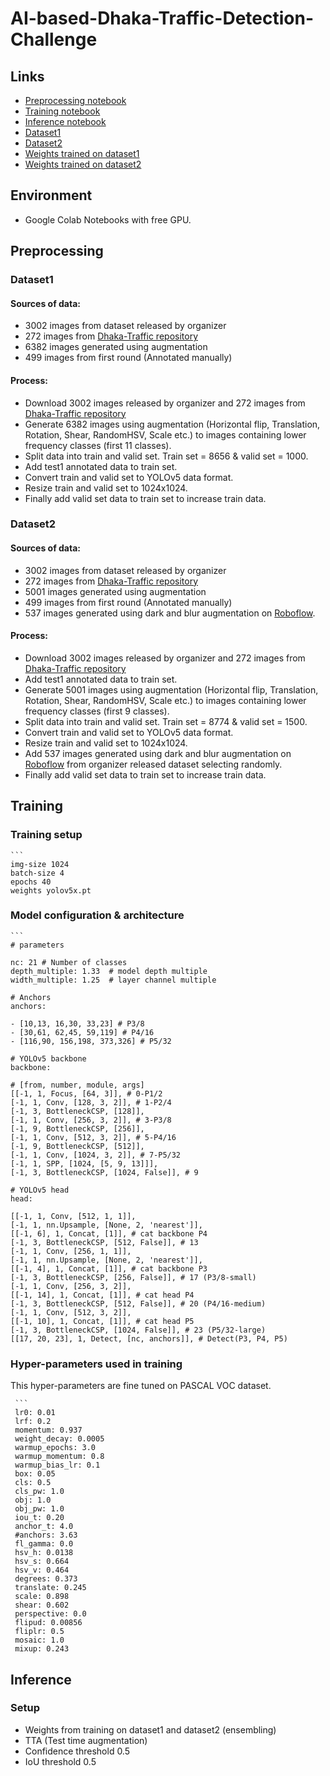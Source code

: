 # AI-based-Dhaka-Traffic-Detection-Challenge
## Links
- [Preprocessing notebook](https://colab.research.google.com/drive/1OKGjFEYO4CPL2kzQcZdESdDWiczDpYA8?usp=sharing)
- [Training notebook](https://colab.research.google.com/drive/1u12CToHKw4iTxR2JysvFdYWO-FFgKtCg?usp=sharing)
- [Inference notebook](https://colab.research.google.com/drive/1e1dJOkvzOXpuwXKqS9aotpfP0moDForY?usp=sharing)
- [Dataset1](https://drive.google.com/file/d/1RNL2AT0UIrmQl7j0Ul01wVO1tKbBO1lG/view?usp=sharing)
- [Dataset2](https://drive.google.com/file/d/18PXVNsaUK4AveaawKFAMQ_HeQRfnOCxT/view?usp=sharing)
- [Weights trained on dataset1](https://drive.google.com/file/d/1KigPzWHrQrb8YsB7QxATeVpY5yFnGs8i/view?usp=sharing)
- [Weights trained on dataset2](https://drive.google.com/file/d/1IHxNroBc6uPJCdk8ZQ0gh4z9IUNWcZ_d/view?usp=sharing)
## Environment
- Google Colab Notebooks with free GPU.
## Preprocessing
### Dataset1
#### Sources of data:
   - 3002 images from dataset released by organizer
   - 272 images from [Dhaka-Traffic repository](https://github.com/Morshed-Alam/Dhaka-Traffic.git)
   - 6382 images generated using augmentation
   - 499 images from first round (Annotated manually)
#### Process:
- Download 3002 images released by organizer and 272 images from  [Dhaka-Traffic repository](https://github.com/Morshed-Alam/Dhaka-Traffic.git)
- Generate 6382 images using augmentation (Horizontal flip, Translation, Rotation, Shear, RandomHSV, Scale etc.) to images containing lower frequency classes (first 11 classes).
- Split data into train and valid set. Train set = 8656 & valid set = 1000.
- Add test1 annotated data to train set.
- Convert train and valid set to YOLOv5 data format.
- Resize train and valid set to 1024x1024.
- Finally add valid set data to train set to increase train data.

### Dataset2
#### Sources of data:
   - 3002 images from dataset released by organizer
   - 272 images from [Dhaka-Traffic repository](https://github.com/Morshed-Alam/Dhaka-Traffic.git)
   - 5001 images generated using augmentation
   - 499 images from first round (Annotated manually)
   - 537 images generated using dark and blur augmentation on [Roboflow](https://roboflow.com/). 
#### Process:
- Download 3002 images released by organizer and 272 images from  [Dhaka-Traffic repository](https://github.com/Morshed-Alam/Dhaka-Traffic.git)
- Add test1 annotated data to train set.
- Generate 5001 images using augmentation (Horizontal flip, Translation, Rotation, Shear, RandomHSV, Scale etc.) to images containing lower frequency classes (first 9 classes).
- Split data into train and valid set. Train set = 8774 & valid set = 1500.
- Convert train and valid set to YOLOv5 data format.
- Resize train and valid set to 1024x1024.
- Add 537 images generated using dark and blur augmentation on [Roboflow](https://roboflow.com/) from organizer released dataset selecting randomly.
- Finally add valid set data to train set to increase train data.
## Training
### Training setup

    ``` 
    img-size 1024
    batch-size 4
    epochs 40
    weights yolov5x.pt
       
### Model configuration & architecture
    ```
    # parameters

    nc: 21 # Number of classes
    depth_multiple: 1.33  # model depth multiple
    width_multiple: 1.25  # layer channel multiple

    # Anchors
    anchors:

    - [10,13, 16,30, 33,23] # P3/8
    - [30,61, 62,45, 59,119] # P4/16
    - [116,90, 156,198, 373,326] # P5/32
  
    # YOLOv5 backbone
    backbone:
    
    # [from, number, module, args]
    [[-1, 1, Focus, [64, 3]], # 0-P1/2
    [-1, 1, Conv, [128, 3, 2]], # 1-P2/4
    [-1, 3, BottleneckCSP, [128]],
    [-1, 1, Conv, [256, 3, 2]], # 3-P3/8
    [-1, 9, BottleneckCSP, [256]],
    [-1, 1, Conv, [512, 3, 2]], # 5-P4/16
    [-1, 9, BottleneckCSP, [512]],
    [-1, 1, Conv, [1024, 3, 2]], # 7-P5/32
    [-1, 1, SPP, [1024, [5, 9, 13]]],
    [-1, 3, BottleneckCSP, [1024, False]], # 9

    # YOLOv5 head
    head:
    
    [[-1, 1, Conv, [512, 1, 1]],
    [-1, 1, nn.Upsample, [None, 2, 'nearest']],
    [[-1, 6], 1, Concat, [1]], # cat backbone P4
    [-1, 3, BottleneckCSP, [512, False]], # 13
    [-1, 1, Conv, [256, 1, 1]],
    [-1, 1, nn.Upsample, [None, 2, 'nearest']],
    [[-1, 4], 1, Concat, [1]], # cat backbone P3
    [-1, 3, BottleneckCSP, [256, False]], # 17 (P3/8-small)
    [-1, 1, Conv, [256, 3, 2]],
    [[-1, 14], 1, Concat, [1]], # cat head P4
    [-1, 3, BottleneckCSP, [512, False]], # 20 (P4/16-medium)
    [-1, 1, Conv, [512, 3, 2]],
    [[-1, 10], 1, Concat, [1]], # cat head P5
    [-1, 3, BottleneckCSP, [1024, False]], # 23 (P5/32-large)
    [[17, 20, 23], 1, Detect, [nc, anchors]], # Detect(P3, P4, P5)

### Hyper-parameters used in training
This hyper-parameters are fine tuned on PASCAL VOC dataset.


     ```
     lr0: 0.01
     lrf: 0.2
     momentum: 0.937
     weight_decay: 0.0005
     warmup_epochs: 3.0
     warmup_momentum: 0.8
     warmup_bias_lr: 0.1
     box: 0.05
     cls: 0.5
     cls_pw: 1.0
     obj: 1.0
     obj_pw: 1.0
     iou_t: 0.20
     anchor_t: 4.0
     #anchors: 3.63
     fl_gamma: 0.0
     hsv_h: 0.0138
     hsv_s: 0.664
     hsv_v: 0.464
     degrees: 0.373
     translate: 0.245
     scale: 0.898
     shear: 0.602
     perspective: 0.0
     flipud: 0.00856
     fliplr: 0.5
     mosaic: 1.0
     mixup: 0.243
     
## Inference
### Setup
- Weights from training on dataset1 and dataset2 (ensembling)
- TTA (Test time augmentation)
- Confidence threshold 0.5
- IoU threshold 0.5
